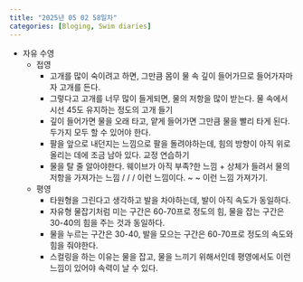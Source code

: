 ```yaml
---
title: "2025년 05 02 58일차"
categories: [Bloging, Swim diaries]
---
```


- 자유 수영
   - 접영
     - 고개를 많이 숙이려고 하면, 그만큼 몸이 물 속 깊이 들어가므로 들어가자마자 고개를 든다.
     - 그렇다고 고개를 너무 많이 들게되면, 물의 저항을 많이 받는다. 물 속에서 시선 45도 유지하는 정도의 고개 들기
     - 깊이 들어가면 물을 오래 타고, 얕게 들어가면 그만큼 물을 빨리 타게 된다. 두가지 모두 할 수 있어야 한다.
     - 팔을 앞으로 내던지는 느낌으로 팔을 돌려야하는데, 힘의 방향이 아직 위로 올리는 데에 조금 남아 있다. 교정 연습하기
     - 물을 탈 줄 알아야한다. 웨이브가 아직 부족?한 느낌 + 상체가 들려서 물의 저항을 가져가는 느낌 / / / 이런 느낌이다. ~ ~ 이런 느낌 가져가기. 
  - 평영
     - 타원형을 그린다고 생각하고 발을 차야하는데, 발이 아직 속도가 동일하다.
     - 자유형 물잡기처럼 미는 구간은 60-70프로 정도의 힘, 물을 잡는 구간은 30-40의 힘을 주는 것과 동일하다.
     - 물을 누르는 구간은 30-40, 발을 모으는 구간은 60-70프로 정도의 속도와 힘을 줘야한다.
     - 스컬링을 하는 이유는 물을 잡고, 물을 느끼기 위해서인데 평영에서도 이런 느낌이 있어야 속력이 날 수 있다.
